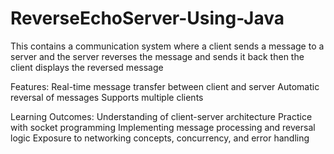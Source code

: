 # ReverseEchoServer-Using-Java
This contains a communication system where a client sends a message to a server and the server reverses the message and sends it back then the client displays the reversed message

Features:
Real-time message transfer between client and server
Automatic reversal of messages
Supports multiple clients

Learning Outcomes:
Understanding of client-server architecture
Practice with socket programming
Implementing message processing and reversal logic
Exposure to networking concepts, concurrency, and error handling
